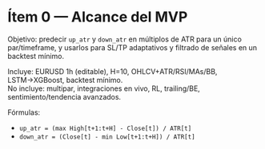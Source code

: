 # Ítem 0 — Alcance del MVP

Objetivo: predecir `up_atr` y `down_atr` en múltiplos de ATR para un único par/timeframe,
y usarlos para SL/TP adaptativos y filtrado de señales en un backtest mínimo.

Incluye: EURUSD 1h (editable), H=10, OHLCV+ATR/RSI/MAs/BB, LSTM→XGBoost, backtest mínimo.  
No incluye: multipar, integraciones en vivo, RL, trailing/BE, sentimiento/tendencia avanzados.

Fórmulas:
- `up_atr = (max High[t+1:t+H] - Close[t]) / ATR[t]`
- `down_atr = (Close[t] - min Low[t+1:t+H]) / ATR[t]`